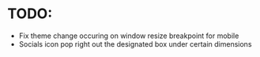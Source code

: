 # TODO:
- Fix theme change occuring on window resize breakpoint for mobile
- Socials icon pop right out the designated box under certain dimensions 
